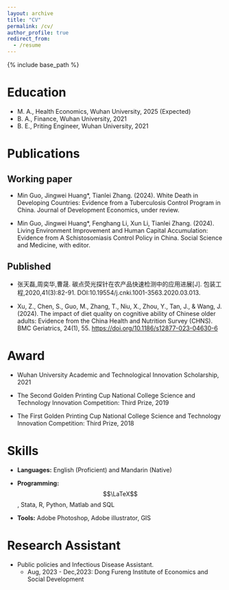```yaml
---
layout: archive
title: "CV"
permalink: /cv/
author_profile: true
redirect_from:
  - /resume
---
```


{% include base_path %}

Education
======
* M. A., Health Economics, Wuhan University, 2025 (Expected)
* B. A., Finance, Wuhan University, 2021
* B. E., Priting Engineer, Wuhan University, 2021



Publications
======
## Working paper

* Min Guo, Jingwei Huang*, Tianlei Zhang. (2024). White Death in Developing Countries: Evidence from a Tuberculosis Control Program in China. Journal of Development Economics, under review.

* Min Guo, Jingwei Huang*, Fenghang Li, Xun Li, Tianlei Zhang. (2024). Living Environment Improvement and Human Capital Accumulation: Evidence from A Schistosomiasis Control Policy in China. Social Science and Medicine, with editor.

## Published

* 张天磊,周奕华,曹晟. 碳点荧光探针在农产品快速检测中的应用进展[J]. 包装工程,2020,41(3):82-91. DOI:10.19554/j.cnki.1001-3563.2020.03.013.

* Xu, Z., Chen, S., Guo, M., Zhang, T., Niu, X., Zhou, Y., Tan, J., & Wang, J. (2024). The impact of diet quality on cognitive ability of Chinese older adults: Evidence from the China Health and Nutrition Survey (CHNS). BMC Geriatrics, 24(1), 55. https://doi.org/10.1186/s12877-023-04630-6

Award
======
* Wuhan University Academic and Technological Innovation Scholarship, 2021

* The Second Golden Printing Cup National College Science and Technology Innovation Competition: Third Prize, 2019

* The First Golden Printing Cup National College Science and Technology Innovation Competition: Third Prize, 2018

Skills
======
* **Languages:** English (Proficient) and Mandarin (Native)

* **Programming:** $$\LaTeX$$, Stata, R, Python, Matlab and SQL

* **Tools:** Adobe Photoshop, Adobe illustrator, GIS

Research Assistant
======

* Public policies and Infectious Disease Assistant.
  * Aug, 2023 -  Dec,2023: Dong Fureng Institute of Economics and Social Development

